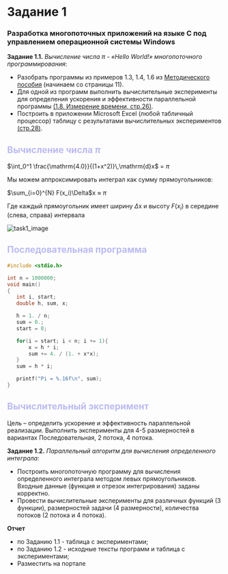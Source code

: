 # Задание 1

 ### Разработка многопоточных приложений на языке C под управлением операционной системы  Windows

 __Задание 1.1.__ *Вычисление числа 	$\pi$ - «Hello World!» многопоточного программирования*:
 + Разобрать программы из примеров 1.3, 1.4, 1.6 из [Методического пособия](/theory.pdf) (начинаем со страницы 11).
 + Для одной из программ выполнить вычислительные эксперименты для определения ускорения и эффективности параллельной программы [(1.8. Измерение времени, стр.26)](/theory.pdf).
 + Построить в приложении Microsoft Excel (любой табличный процессор) таблицу с результатами вычислительных экспериментов [(стр.28)](/theory.pdf).
 
 ## <spans style="color: rgb(187, 187, 242)">Вычисление числа $\pi$</span>

$\int_0^1 \frac{\mathrm{4.0}}{(1+x^2)}\,\mathrm{d}x$ = $\pi$

Мы можем аппроксимировать интеграл как сумму прямоугольников:


$\sum_{i=0}^{N} F(x_i)\Delta$x 	$\approx$ $\pi$

Где каждый прямоугольник имеет ширину $\Delta$x и высоту $F(x_i)$ в середине (слева, справа) интервала

![task1_image](https://github.com/IBetULookGood/bsu/assets/90275659/92f9cda0-a866-4c9e-9226-be3fc9ce39d9)

 ## <span style="color: rgb(187, 187, 242)">Последовательная программа</span>
 ```C++
 #include <stdio.h>

 int n = 1000000;
 void main()
 {
    int i, start;
    double h, sum, x;

    h = 1. / n;
    sum = 0.;
    start = 0;

    for(i = start; i < n; i += 1){
        x = h * i;
        sum += 4. / (1. + x*x);
    }
    sum = h * i;

    printf("Pi = %.16f\n", sum);
 }
 ```

 ## <spans style="color: rgb(187, 187, 242)">Вычислительный эксперимент</span>
 Цель – определить ускорение и эффективность параллельной реализации. Выполнить эксперименты для 4-5 размерностей в вариантах Последовательная, 2 потока, 4 потока.


 __Задание 1.2.__ *Параллельный алгоритм для вычисления определенного интеграла*:
 + Построить многопоточную программу для вычисления определенного интеграла методом левых прямоугольников. Входные данные (функция и отрезок интегрирования) заданы корректно.
 + Провести вычислительные эксперименты для различных функций (3 функции), размерностей задачи (4 размерности), количества потоков (2 потока и 4 потока).

 __Отчет__
 + по Заданию 1.1 - таблица с экспериментами;
 + по Заданию 1.2 - исходные тексты программ и таблица с экспериментами;
 + Разместить на портале


